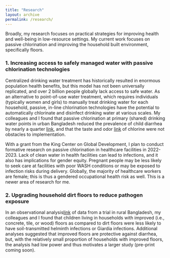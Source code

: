 ```yaml
---
title: "Research"
layout: archive
permalink: /research/
---
```

Broadly, my research focuses on practical strategies for improving health and well-being in low-resource settings. My current work focuses on passive chlorination and improving the household built environment, specifically floors.

### 1. Increasing access to safely managed water with passive chlorination technologies
Centralized drinking water treatment has historically resulted in enormous population health benefits, but this model has not been universally replicated, and over 2 billion people globally lack access to safe water. As an alternative to point-of-use water treatment, which requires individuals (typically women and girls) to manually treat drinking water for each household, passive, in-line chlorination technologies have the potential to automatically chlorinate and disinfect drinking water at various scales. My colleagues and I found that passive chlorination at primary (shared) drinking water points in urban Bangladesh reduced the prevalence of child diarrhea by nearly a quarter [link](https://doi.org/10.1016/S2214-109X(19)30315-8), and that the taste and odor [link](https://doi.org/10.1016/j.scitotenv.2017.09.135) of chlorine were not obstacles to implementation.

With a grant from the King Center on Global Development, I plan to conduct formative research on passive chlorination in healthcare facilities in 2022-2023. Lack of clean water in health facilities can lead to infections, and it also has implications for gender equity. Pregnant people may be less likely to seek care at facilities with poor WASH conditions or may be exposed to infection risks during delivery. Globally, the majority of healthcare workers are female; this is thus a gendered occupational health risk as well. This is a newer area of research for me.

### 2. Upgrading household dirt floors to reduce pathogen exposure
In an observational analysis[link](https://doi.org/10.1016/S2214-109X(20)30523-4) of data from a trial in rural Bangladesh, my colleagues and I found that children living in households with improved (i.e., concrete, tile, or wood) floors as compared to dirt floors were less likely to have soil-transmitted helminth infections or Giardia infections. Additional analyses suggested that improved floors are protective against diarrhea, but, with the relatively small proportion of households with improved floors, the analysis had low power and thus motivates a larger study (pre-print coming soon). 
